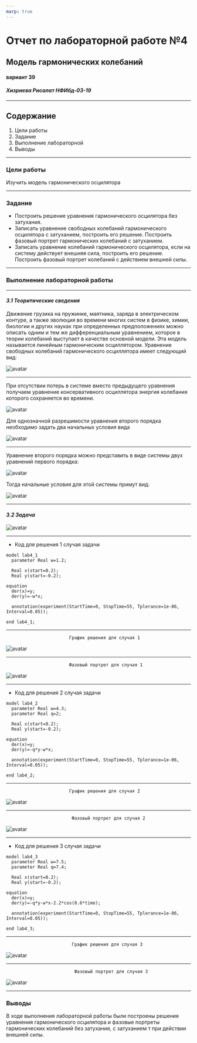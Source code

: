 ```yaml
---
marp: true
---
```


# **Отчет по лабораторной работе №4**
## **Модель гармонических колебаний**
#### вариант 39
#### *Хизриева Рисалат НФИбд-03-19*
---


## **Содержание**
1. Цели работы
2. Задание
3. Выполнение лабораторной
4. Выводы
---


### **Цели работы**
Изучить модель гармонического осцилятора

---
### **Задание**
* Построить решение уравнения гармонического осцилятора без затухания.
* Записать уравнение свободных колебаний гармонического осцилятора с затуханием, построить его решение. Построить фазовый портрет гармонических колебаний с затуханием.
* Записать уравнение колебаний гармонического осцилятора, если на систему действует внешняя сила, построить его решение. Построить фазовый портрет колебаний с действием внешней силы.
---

### **Выполнение лабораторной работы**
---

#### *3.1 Теоритические сведения*

Движение грузика на пружинке, маятника, заряда в электрическом контуре, а
также эволюция во времени многих систем в физике, химии, биологии и других
науках при определенных предположениях можно описать одним и тем же
дифференциальным уравнением, которое в теории колебаний выступает в качестве
основной модели. Эта модель называется линейным гармоническим осциллятором.
Уравнение свободных колебаний гармонического осциллятора имеет
следующий вид:


![avatar](./screenshots/%D0%B01.PNG)

---

При отсутствии потерь в системе вместо предыдущего уравнения получаем
уравнение консервативного осциллятора энергия колебания которого сохраняется
во времени.

![avatar](./screenshots/a2.PNG)

Для однозначной разрешимости уравнения второго порядка необходимо
задать два начальных условия вида

![avatar](./screenshots/a3.PNG)

---

Уравнение второго порядка можно представить в виде системы двух
уравнений первого порядка:

![avatar](./screenshots/a4.PNG)

Тогда начальные условия для этой системы примут вид:

![avatar](./screenshots/a5.PNG)

---

#### *3.2 Задача*

![avatar](./screenshots/a7.PNG)

---

* Код для решения 1 случая задачи
```
model lab4_1
  parameter Real w=1.2;
  
  Real x(start=0.2);
  Real y(start=-0.2);
  
equation
  der(x)=y;
  der(y)=-w*x;
  
  annotation(experiment(StartTime=0, StopTime=55, Tplerance=1e-06, Interval=0.05));

end lab4_1;
```
---

                            График решения для случая 1

![avatar](./screenshots/lab4_1%20pic1.PNG)

---

                            Фазовый портрет для случая 1

![avatar](./screenshots/lab4_1%20pic2.PNG)

---

* Код для решения 2 случая задачи

```
model lab4_2
  parameter Real w=4.3;
  parameter Real q=2;
  
  Real x(start=0.2);
  Real y(start=-0.2);
  
equation
  der(x)=y;
  der(y)=-q*y-w*x;
  
  annotation(experiment(StartTime=0, StopTime=55, Tplerance=1e-06, Interval=0.05));

end lab4_2;
```
---

                            График решения для случая 2

![avatar](./screenshots/lab4_2%20pic1.PNG)

---

                             Фазовый портрет для случая 2

![avatar](./screenshots/lab4_2%20pic2.PNG)

---

* Код для решения 3 случая задачи

```
model lab4_3
  parameter Real w=7.5;
  parameter Real q=7.4;
  
  Real x(start=0.2);
  Real y(start=-0.2);
  
equation
  der(x)=y;
  der(y)=-q*y-w*x-2.2*cos(0.6*time);
  
  annotation(experiment(StartTime=0, StopTime=55, Tplerance=1e-06, Interval=0.05));

end lab4_3;
```
---

                             График решения для случая 3

![avatar](./screenshots/lab4_3%20pic1.PNG)

---

                              Фазовый портрет для случая 3

![avatar](./screenshots/lab4_3%20pic2.PNG)

---


### **Выводы**
В ходе выполнения лабораторной работы были построены решения уравнения гармонического осцилятора и фазовые портреты гармонических колебаний без затухания, с затуханием т при действии внешней силы.
